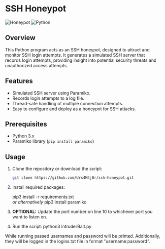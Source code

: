 # SSH Honeypot

![Honeypot](https://img.shields.io/badge/Honeypot-SSH-blue)
![Python](https://img.shields.io/badge/Python-3.x-brightgreen)

## Overview

This Python program acts as an SSH honeypot, designed to attract and monitor SSH login attempts. It generates a simulated SSH server that records login attempts, providing insight into potential security threats and unauthorized access attempts.

## Features

- Simulated SSH server using Paramiko.
- Records login attempts to a log file.
- Thread-safe handling of multiple connection attempts.
- Easy to configure and deploy as a honeypot for SSH attacks.

## Prerequisites

- Python 3.x
- Paramiko library (`pip install paramiko`)

## Usage

1. Clone the repository or download the script:

   ```bash
   git clone https://github.com/Urs4M4j0r/ssh-honeypot.git

2. Install required packages:
   
     pip3 install -r requirements.txt   
     <em>or alternatively</em> 
     pip3 install paramiko

3. <b>OPTIONAL:</b> Update the port number on line 10 to whichever port you want to listen on.

4. Run the script:
     python3 IntruderBait.py


While running passed usernames and password will be printed. Additionally, they will be logged in the logins.txt file in format "username:password".

   
